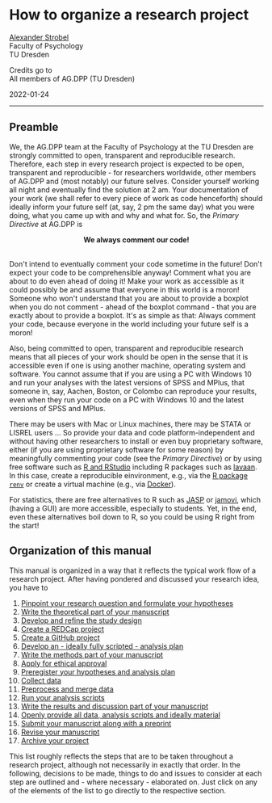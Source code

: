 # How to organize a research project

[Alexander Strobel](mailto:alexander.strobel@tu-dresden.de)<br>
Faculty of Psychology<br>
TU Dresden

Credits go to<br>
All members of AG.DPP (TU Dresden)

2022-01-24

---

## Preamble

We, the AG.DPP team at the Faculty of Psychology at the TU Dresden are strongly committed to open, transparent and reproducible research. Therefore, each step in every research project is expected to be open, transparent and reproducible - for researchers worldwide, other members of AG.DPP and (most notably) our future selves. Consider yourself working all night and eventually find the solution at 2 am. Your documentation of your work (we shall refer to every piece of work as code henceforth) should ideally inform your future self (at, say, 2 pm the same day) what you were doing, what you came up with and why and what for. So, the *Primary Directive* at AG.DPP is

<center><b>We always comment our code!</b></center><br>

Don't intend to eventually comment your code sometime in the future! Don't expect your code to be comprehensible anyway! Comment what you are about to do even ahead of doing it! Make your work as accessible as it could possibly be and assume that everyone in this world is a moron! Someone who won't understand that you are about to provide a boxplot when you do not comment - ahead of the boxplot command - that you are exactly about to provide a boxplot. It's as simple as that: Always comment your code, because everyone in the world including your future self is a moron!

Also, being committed to open, transparent and reproducible research means that all pieces of your work should be open in the sense that it is accessible even if one is using another machine, operating system and software. You cannot assume that if you are using a PC with Windows 10 and run your analyses with the latest versions of SPSS and MPlus, that someone in, say, Aachen, Boston, or Colombo can reproduce your results, even when they run your code on a PC with Windows 10 and the latest versions of SPSS and MPlus.

There may be users with Mac or Linux machines, there may be STATA or LISREL users ... So provide your data and code platform-independent and without having other researchers to install or even buy proprietary software, either (if you are using proprietary software for some reason) by meaningfully commenting your code (see the *Primary Directive*) or by using free software such as [R and RStudio](https://github.com/alex-strobel/DPP-LabManual/wiki/R-and-RStudio) including R packages such as [lavaan](https://github.com/alex-strobel/DPP-LabManual/wiki/R-package-lavaan). In this case, create a reproducible einvironment, e.g., via the [R package `renv`](https://github.com/alex-strobel/DPP-LabManual/blob/main/Research/Administration/GitHub/GitHub_and_renv_long.md) or create a virtual machine (e.g., via [Docker](https://hub.docker.com/_/r-base)).

For statistics, there are free alternatives to R such as [JASP](https://jasp-stats.org) or [jamovi](https://www.jamovi.org), which (having a GUI) are more accessible, especially to students. Yet, in the end, even these alternatives boil down to R, so you could be using R right from the start!

## Organization of this manual

This manual is organized in a way that it reflects the typical work flow of a research project. After having pondered and discussed your research idea, you have to

1. [Pinpoint your research question and formulate your hypotheses](01_Research_question.md)
2. [Write the theoretical part of your manuscript](02_Theoretical_part.md)
3. [Develop and refine the study design](03_Study_design.md)
4. [Create a REDCap project](04_REDCap_project.md)
5. [Create a GitHub project](05_GitHub_project.md)
6. [Develop an - ideally fully scripted - analysis plan](06_Analysis_plan.md)
7. [Write the methods part of your manuscript](07_Methods_part.md)
8. [Apply for ethical approval](08_Ethical_approval.md)
9. [Preregister your hypotheses and analysis plan](09_Preregistration.md)
10. [Collect data](10_Data_collection.md)
11. [Preprocess and merge data](11_Preprocessing.md)
12. [Run your analysis scripts](12_Data_analysis.md)
13. [Write the results and discussion part of your manuscript](13_Results_and_discussion.md)
14. [Openly provide all data, analysis scripts and ideally material](14_Open_data_and_code.md)
15. [Submit your manuscript along with a preprint](15_Manuscript_submission.md)
16. [Revise your manuscript](16_Manuscript_revision.md)
17. [Archive your project](17_Project_archiving.md)

This list roughly reflects the steps that are to be taken throughout a research project, although not necessarily in exactly that order. In the following, decisions to be made, things to do and issues to consider at each step are outlined and - where necessary - elaborated on. Just click on any of the elements of the list to go directly to the respective section.
